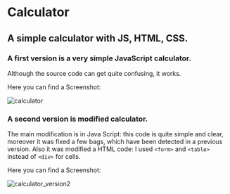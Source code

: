 # Calculator
## A simple calculator with JS, HTML, CSS.
### A first version is a very simple JavaScript calculator. 
Although the source code can get quite confusing, it works.

Here you can find a Screenshot:

![calculator](https://cloud.githubusercontent.com/assets/28005338/25401013/1c7ecf62-29fd-11e7-8059-0fcf7e5bb434.png)
### A second version is modified calculator.
The main modification is in Java Script: this code is quite simple and clear, moreover it was fixed a few bags, which have been detected in a previous version. Also it was modified a HTML code: I used `<form>` and `<table>` instead of `<div>` for cells.

Here you can find a Screenshot:

![calculator_version2](https://cloud.githubusercontent.com/assets/28005338/25454674/fca19b3c-2ad5-11e7-91c6-658a38d5c910.png)
